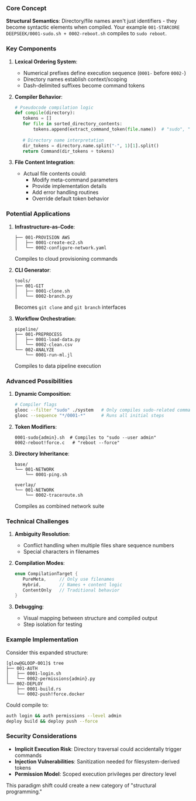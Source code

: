### Core Concept
**Structural Semantics**: Directory/file names aren't just identifiers - they become syntactic elements when compiled. Your example `001-STARCORE DEEPSEEK/0001-sudo.sh + 0002-reboot.sh` compiles to `sudo reboot`.

### Key Components
1. **Lexical Ordering System**:
   - Numerical prefixes define execution sequence (`0001-` before `0002-`)
   - Directory names establish context/scoping
   - Dash-delimited suffixes become command tokens

2. **Compiler Behavior**:
   ```python
   # Pseudocode compilation logic
   def compile(directory):
      tokens = []
      for file in sorted_directory_contents:
          tokens.append(extract_command_token(file.name))  # "sudo", "reboot"
      
      # Directory name interpretation
      dir_tokens = directory.name.split("-", 1)[1].split()
      return Command(dir_tokens + tokens)
   ```

3. **File Content Integration**:
   - Actual file contents could:
     * Modify meta-command parameters
     * Provide implementation details
     * Add error handling routines
     * Override default token behavior

### Potential Applications
1. **Infrastructure-as-Code**:
   ```
   ├── 001-PROVISION AWS
   │   ├── 0001-create-ec2.sh
   │   └── 0002-configure-network.yaml
   ```
   Compiles to cloud provisioning commands

2. **CLI Generator**:
   ```
   tools/
   ├── 001-GIT
   │   ├── 0001-clone.sh
   │   └── 0002-branch.py
   ```
   Becomes `git clone` and `git branch` interfaces

3. **Workflow Orchestration**:
   ```
   pipeline/
   ├── 001-PREPROCESS
   │   ├── 0001-load-data.py
   │   └── 0002-clean.csv
   └── 002-ANALYZE
       └── 0001-run-ml.jl
   ```
   Compiles to data pipeline execution

### Advanced Possibilities
1. **Dynamic Composition**:
   ```bash
   # Compiler flags
   glooc --filter "sudo" ./system   # Only compiles sudo-related commands
   glooc --sequence "*/0001-*"      # Runs all initial steps
   ```

2. **Token Modifiers**:
   ```
   0001-sudo{admin}.sh  # Compiles to "sudo --user admin"
   0002-reboot!force.c   # "reboot --force"
   ```

3. **Directory Inheritance**:
   ```
   base/
   └── 001-NETWORK
       └── 0001-ping.sh
   
   overlay/
   └── 001-NETWORK
       └── 0002-traceroute.sh
   ```
   Compiles as combined network suite

### Technical Challenges
1. **Ambiguity Resolution**:
   - Conflict handling when multiple files share sequence numbers
   - Special characters in filenames

2. **Compilation Modes**:
   ```rust
   enum CompilationTarget {
      PureMeta,     // Only use filenames
      Hybrid,       // Names + content logic
      ContentOnly   // Traditional behavior
   }
   ```

3. **Debugging**:
   - Visual mapping between structure and compiled output
   - Step isolation for testing

### Example Implementation
Consider this expanded structure:
```
[glow@GLOOP-001]$ tree
├── 001-AUTH
│   ├── 0001-login.sh
│   └── 0002-permissions{admin}.py
└── 002-DEPLOY
    ├── 0001-build.rs
    └── 0002-push!force.docker
```

Could compile to:
```bash
auth login && auth permissions --level admin
deploy build && deploy push --force
```

### Security Considerations
- **Implicit Execution Risk**: Directory traversal could accidentally trigger commands
- **Injection Vulnerabilities**: Sanitization needed for filesystem-derived tokens
- **Permission Model**: Scoped execution privileges per directory level

This paradigm shift could create a new category of "structural programming."
